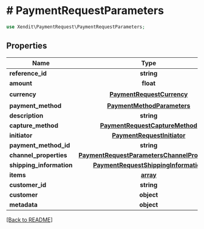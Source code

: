 # # PaymentRequestParameters


```php
use Xendit\PaymentRequest\PaymentRequestParameters;
```

## Properties

| Name | Type | Required | Description | Examples |
|------------|:-------------:|:-------------:|-------------|:-------------:|
| **reference_id** | **string** |  |  | null |
| **amount** | **float** |  |  | null |
| **currency** | [**PaymentRequestCurrency**](PaymentRequestCurrency.md) | ☑️ |  | null |
| **payment_method** | [**PaymentMethodParameters**](PaymentMethodParameters.md) |  |  | null |
| **description** | **string** |  |  | null |
| **capture_method** | [**PaymentRequestCaptureMethod**](PaymentRequestCaptureMethod.md) |  |  | null |
| **initiator** | [**PaymentRequestInitiator**](PaymentRequestInitiator.md) |  |  | null |
| **payment_method_id** | **string** |  |  | null |
| **channel_properties** | [**PaymentRequestParametersChannelProperties**](PaymentRequestParametersChannelProperties.md) |  |  | null |
| **shipping_information** | [**PaymentRequestShippingInformation**](PaymentRequestShippingInformation.md) |  |  | null |
| **items** | [**array**](PaymentRequestBasketItem.md) |  |  | null |
| **customer_id** | **string** |  |  | null |
| **customer** | **object** |  |  | null |
| **metadata** | **object** |  |  | null |


[[Back to README]](../../README.md)
